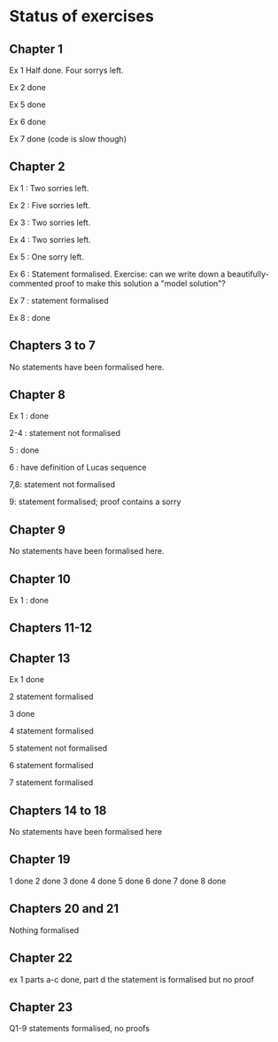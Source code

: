 # Status of exercises

## Chapter 1 

Ex 1 Half done. Four sorrys left.

Ex 2 done

Ex 5 done

Ex 6 done

Ex 7 done (code is slow though)

## Chapter 2

Ex 1 : Two sorries left.

Ex 2 : Five sorries left.

Ex 3 : Two sorries left.

Ex 4 : Two sorries left.

Ex 5 : One sorry left.

Ex 6 : Statement formalised. Exercise: can we write down a beautifully-commented proof to make
this solution a "model solution"?

Ex 7 : statement formalised

Ex 8 : done

## Chapters 3 to 7

No statements have been formalised here.

## Chapter 8

Ex 1 : done

2-4 : statement not formalised

5 : done

6 : have definition of Lucas sequence

7,8: statement not formalised

9: statement formalised; proof contains a sorry

## Chapter 9

No statements have been formalised here.

## Chapter 10

Ex 1 : done

## Chapters 11-12

## Chapter 13

Ex 1 done

2 statement formalised

3 done

4 statement formalised

5 statement not formalised

6 statement formalised

7 statement formalised

## Chapters 14 to 18

No statements have been formalised here

## Chapter 19

1 done
2 done
3 done
4 done
5 done
6 done
7 done
8 done

## Chapters 20 and 21

Nothing formalised

## Chapter 22

ex 1 parts a-c done, part d the statement is formalised but no proof

## Chapter 23

Q1-9 statements formalised, no proofs

